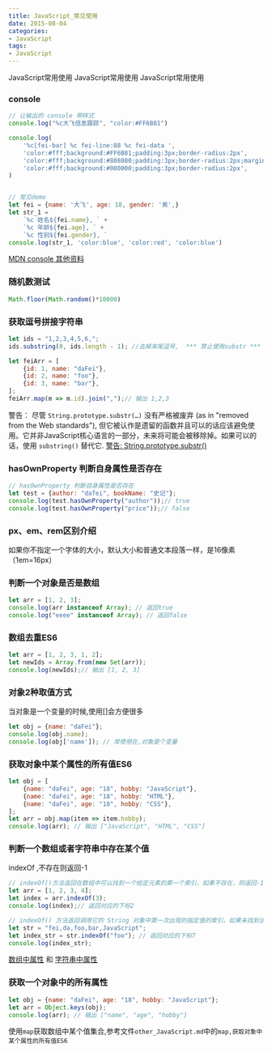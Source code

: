 ```yaml
---
title: JavaScript_常见使用
date: 2015-08-04
categories: 
- JavaScript
tags:
- JavaScript
---
```

 JavaScript常用使用
 JavaScript常用使用
 JavaScript常用使用

<!-- more -->

### console

```javascript
// 让输出的 console 带样式
console.log("%c大飞信息跟踪", "color:#FF6B81")

console.log(
    '%c[fei-bar] %c fei-line:88 %c fei-data ',
    'color:#fff;background:#FF6B81;padding:3px;border-radius:2px',
    'color:#fff;background:#808080;padding:3px;border-radius:2px;margin:0 3px;',
    'color:#fff;background:#000000;padding:3px;border-radius:2px',
)


// 常见demo
let fei = {name: '大飞', age: 18, gender: '男',}
let str_1 =
    `%c 姓名${fei.name}, ` +
    `%c 年龄${fei.age}, ` +
    `%c 性别${fei.gender}, `
console.log(str_1, 'color:blue', 'color:red', 'color:blue')
```

[MDN console 其他资料](https://developer.mozilla.org/zh-CN/docs/Web/API/console#%E7%A4%BA%E4%BE%8B)

### 随机数测试

```javascript
Math.floor(Math.random()*10000)
```

### 获取逗号拼接字符串

```javascript
let ids = "1,2,3,4,5,6,";
ids.substring(0, ids.length - 1); //去掉末尾逗号,  *** 禁止使用substr ***

let feiArr = [
    {id: 1, name: "daFei"},
    {id: 2, name: "foo"},
    {id: 3, name: "bar"},
];
feiArr.map(m => m.id).join(",");// 输出 1,2,3

```

警告： 尽管 `String.prototype.substr(…)` 没有严格被废弃 (as in "removed from the Web standards"), 但它被认作是遗留的函数并且可以的话应该避免使用。它并非JavaScript核心语言的一部分，未来将可能会被移除掉。如果可以的话，使用 `substring()` 替代它.       [警告: String.prototype.substr()](https://developer.mozilla.org/zh-CN/docs/Web/JavaScript/Reference/Global_Objects/String/substr)

### hasOwnProperty 判断自身属性是否存在 

```javascript
// hasOwnProperty 判断自身属性是否存在 
let test = {author: "dafei", bookName: "史记"};
console.log(test.hasOwnProperty("author"));// true
console.log(test.hasOwnProperty("price"));// false
```

### px、em、rem区别介绍

如果你不指定一个字体的大小，默认大小和普通文本段落一样，是16像素（1em=16px）

### 判断一个对象是否是数组

```javascript
let arr = [1, 2, 3];
console.log(arr instanceof Array); // 返回true
console.log("eeee" instanceof Array); // 返回false
```

### 数组去重ES6

```javascript
let arr = [1, 2, 3, 1, 2];
let newIds = Array.from(new Set(arr));
console.log(newIds);// 输出 [1, 2, 3]
```

### 对象2种取值方式

当对象是一个变量的时候,使用[]会方便很多

```javascript
let obj = {name: "daFei"};
console.log(obj.name);
console.log(obj['name']); // 常使用在,对象是个变量
```

### 获取对象中某个属性的所有值ES6

```javascript
let obj = [
    {name: "daFei", age: "18", hobby: "JavaScript"},
    {name: "daFei", age: "18", hobby: "HTML"},
    {name: "daFei", age: "18", hobby: "CSS"},
];
let arr = obj.map(item => item.hobby);
console.log(arr); // 输出 ["JavaScript", "HTML", "CSS"]
```

### 判断一个数组或者字符串中存在某个值

indexOf ,不存在则返回-1

```javascript
// indexOf()方法返回在数组中可以找到一个给定元素的第一个索引，如果不存在，则返回-1。
let arr = [1, 2, 3, 4];
let index = arr.indexOf(3);
console.log(index);// 返回对应的下标2

// indexOf() 方法返回调用它的 String 对象中第一次出现的指定值的索引。如果未找到该值，则返回 -1。
let str = "fei,da,foo,bar,JavaScript";
let index_str = str.indexOf("foo"); // 返回对应的下标7
console.log(index_str);
```

[数组中属性](https://developer.mozilla.org/zh-CN/docs/Web/JavaScript/Reference/Global_Objects/Array/indexOf) 和  [字符串中属性](https://developer.mozilla.org/zh-CN/docs/Web/JavaScript/Reference/Global_Objects/String/indexOf)

### 获取一个对象中的所有属性

```js
let obj = {name: "daFei", age: "18", hobby: "JavaScript"};
let arr = Object.keys(obj);
console.log(arr); // 输出 ["name", "age", "hobby"]
```

使用`map`获取数组中某个值集合,参考文件`other_JavaScript.md`中的`map,获取对象中某个属性的所有值ES6`

























